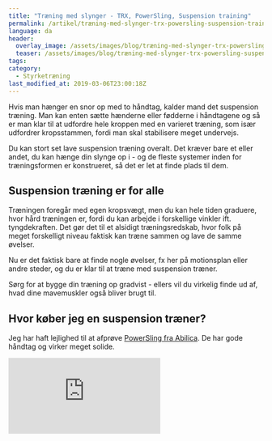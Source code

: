 ```yaml
---
title: "Træning med slynger - TRX, PowerSling, Suspension training"
permalink: /artikel/træning-med-slynger-trx-powersling-suspension-training
language: da
header:
  overlay_image: /assets/images/blog/træning-med-slynger-trx-powersling-suspension-training.jpg
  teaser: /assets/images/blog/træning-med-slynger-trx-powersling-suspension-training.jpg
tags:
category:
  - Styrketræning
last_modified_at: 2019-03-06T23:00:18Z
---
```


Hvis man hænger en snor op med to håndtag, kalder mand det suspension træning. Man kan enten sætte hænderne eller fødderne i håndtagene og så er man klar til at udfordre hele kroppen med en varieret træning, som især udfordrer kropsstammen, fordi man skal stabilisere meget undervejs.

Du kan stort set lave suspension træning overalt. Det kræver bare et eller andet, du kan hænge din slynge op i - og de fleste systemer inden for træningsformen er konstrueret, så det er let at finde plads til dem.

Suspension træning er for alle
------------------------------

Træningen foregår med egen kropsvægt, men du kan hele tiden graduere, hvor hård træningen er, fordi du kan arbejde i forskellige vinkler ift. tyngdekraften. Det gør det til et alsidigt træningsredskab, hvor folk på meget forskelligt niveau faktisk kan træne sammen og lave de samme øvelser.

Nu er det faktisk bare at finde nogle øvelser, fx her på motionsplan eller andre steder, og du er klar til at træne med suspension træner.

Sørg for at bygge din træning op gradvist - ellers vil du virkelig finde ud af, hvad dine mavemuskler også bliver brugt til.

Hvor køber jeg en suspension træner?
------------------------------------

Jeg har haft lejlighed til at afprøve [PowerSling fra Abilica](https://www.partner-ads.com/dk/klikbanner.php?partnerid=28187&bannerid=9750&htmlurl=https://www.abilicaonline.dk/salg/slyngetraening/abilica-powersling-slyngetraening/). De har gode håndtag og virker meget solide.

[![](https://www.partner-ads.com/dk/visbanner.php?partnerid=28187&bannerid=8054)](https://www.partner-ads.com/dk/klikbanner.php?partnerid=28187&bannerid=8054)

